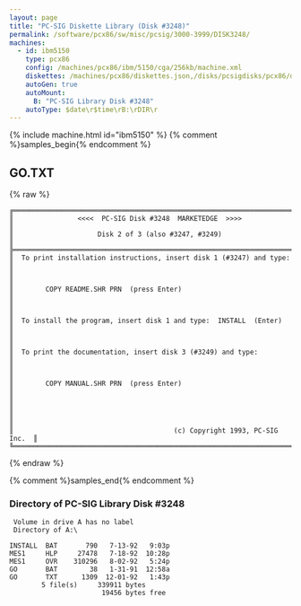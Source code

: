 ```yaml
---
layout: page
title: "PC-SIG Diskette Library (Disk #3248)"
permalink: /software/pcx86/sw/misc/pcsig/3000-3999/DISK3248/
machines:
  - id: ibm5150
    type: pcx86
    config: /machines/pcx86/ibm/5150/cga/256kb/machine.xml
    diskettes: /machines/pcx86/diskettes.json,/disks/pcsigdisks/pcx86/diskettes.json
    autoGen: true
    autoMount:
      B: "PC-SIG Library Disk #3248"
    autoType: $date\r$time\rB:\rDIR\r
---
```


{% include machine.html id="ibm5150" %}
{% comment %}samples_begin{% endcomment %}

## GO.TXT

{% raw %}
```
╔═════════════════════════════════════════════════════════════════════════╗
║                <<<<  PC-SIG Disk #3248  MARKETEDGE  >>>>                ║
║                     Disk 2 of 3 (also #3247, #3249)                     ║
╠═════════════════════════════════════════════════════════════════════════╣
║  To print installation instructions, insert disk 1 (#3247) and type:    ║
║                                                                         ║
║        COPY README.SHR PRN  (press Enter)                               ║
║                                                                         ║
║  To install the program, insert disk 1 and type:  INSTALL  (Enter)      ║
║                                                                         ║
║  To print the documentation, insert disk 3 (#3249) and type:            ║
║                                                                         ║
║        COPY MANUAL.SHR PRN  (press Enter)                               ║
║                                                                         ║
║                                                                         ║
║                                        (c) Copyright 1993, PC-SIG Inc.  ║
╚═════════════════════════════════════════════════════════════════════════╝
```
{% endraw %}

{% comment %}samples_end{% endcomment %}

### Directory of PC-SIG Library Disk #3248

     Volume in drive A has no label
     Directory of A:\

    INSTALL  BAT       790   7-13-92   9:03p
    MES1     HLP     27478   7-18-92  10:28p
    MES1     OVR    310296   8-02-92   5:24p
    GO       BAT        38   1-31-91  12:58a
    GO       TXT      1309  12-01-92   1:43p
            5 file(s)     339911 bytes
                           19456 bytes free
